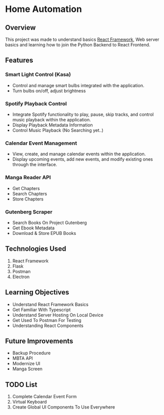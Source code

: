 # Home Automation

## Overview

This project was made to understand basics [React Framework](https://react.dev), Web server basics and learning how to join the Python Backend to React Frontend.

## Features

### Smart Light Control (Kasa)
<ul>
    <li>Control and manage smart bulbs integrated with the application.</li>
    <li>Turn bulbs on/off, adjust brightness</li>
</ul>

### Spotify Playback Control

<ul>
    <li>Integrate Spotify functionality to play, pause, skip tracks, and control music playback within the application.</li>
    <li>Display Playback Metadata Information</li>
    <li>Control Music Playback (No Searching yet..)</li>
</ul>

### Calendar Event Management

<ul>
    <li>View, create, and manage calendar events within the application.</li>
    <li>Display upcoming events, add new events, and modify existing ones through the interface.</li>
</ul>

### Manga Reader API
<ul>
    <li> Get Chapters</li>
    <li> Search Chapters</li>
    <li> Store Chapters</li>
</ul>

### Gutenberg Scraper
<ul>
    <li> Search Books On Project Gutenberg</li>
    <li> Get Ebook Metadata</li>
    <li> Download & Store EPUB Books</li>
</ul>

## Technologies Used

<ol>
    <li> React Framework</li>
    <li> Flask</li>
    <li> Postman</li>
    <li> Electron</li>
</ol>

## Learning Objectives

<ul>
    <li> Understand React Framework Basics</li>
    <li> Get Familiar With Typescript</li>
    <li> Understand Server Hosting On Local Device</li>
    <li> Get Used To Postman For Testing</li>
    <li> Understanding React Components</li>
</ul>

## Future Improvements

<ul>
    <li> Backup Procedure</li>
    <li> MBTA API</li>
    <li> Modernize UI</li>
    <li> Manga Screen</li>
</ul>

## TODO List

<ol>
    <li> Complete Calendar Event Form</li>
    <li> Virtual Keyboard</li>
    <li> Create Global UI Components To Use Everywhere</li>
</ol>

